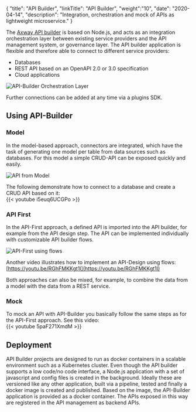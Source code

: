 {
    "title": "API Builder",
    "linkTitle": "API Builder",
    "weight":"10",
    "date": "2020-04-14",
    "description": "Integration, orchestration and mock of APIs as lightweight microservice."
}

The [Axway API builder](https://docs.axway.com/bundle/API_Builder_4x_allOS_en/page/api_builder_getting_started_guide.html) is based on Node.js, and acts as an integration orchestration layer between existing service providers and the API management system, or governance layer.
The API builder application is flexible and therefore able to connect to different service providers:

* Databases
* REST API based on an OpenAPI 2.0 or 3.0 specification
* Cloud applications

![API-Builder Orchestration Layer](/Images/api_mgmt_overview/api-builder-orchstration-layer.png)

Further connections can be added at any time via a plugins SDK.

## Using API-Builder

### Model

In the model-based approach, connectors are integrated, which have the task of generating one model per table from data sources such as databases. For this model a simple CRUD-API can be exposed quickly and easily.

![API from Model](/Images/api_mgmt_overview/api-builder-model-to-api.png)

The following demonstrate how to connect to a database and create a CRUD API based on it:\
{{< youtube i5euq6UCGPo >}}

### API First

In the API-First approach, a defined API is imported into the API builder, for example from the API design step. The API can be implemented individually with customizable API builder flows.

![API-First using flows](/Images/api_mgmt_overview/api-builder-api-flows.png)

Another video illustrates how to implement an API-Design using flows:
[https://youtu.be/RGhFMKKgt1I](https://youtu.be/RGhFMKKgt1I)

Both approaches can also be mixed, for example, to combine the data from a model with the data from a REST service.

### Mock

To mock an API with API-Builder you basically follow the same steps as for the API-First approach. See this video:\
{{< youtube 5paF271XmdM >}}

## Deployment

API Builder projects are designed to run as docker containers in a scalable environment such as a Kubernetes cluster.
Even though the API builder supports a low code/no code interface, a Node.js application with a set of javascript and config files is created in the background. Ideally these are versioned like any other application, built via a pipeline, tested and finally a docker image is created and published.
Based on the image, the API-Builder application is provided as a docker container. The APIs exposed in this way are registered in the API management as backend APIs.